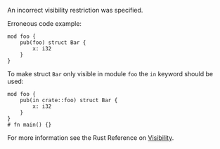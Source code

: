 An incorrect visibility restriction was specified.

Erroneous code example:

```compile_fail,E0704
mod foo {
    pub(foo) struct Bar {
        x: i32
    }
}
```

To make struct `Bar` only visible in module `foo` the `in` keyword should be
used:

```
mod foo {
    pub(in crate::foo) struct Bar {
        x: i32
    }
}
# fn main() {}
```

For more information see the Rust Reference on [Visibility].

[Visibility]: https://doc.rust-lang.org/reference/visibility-and-privacy.html
